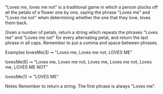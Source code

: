 "Loves me, loves me not" is a traditional game in which a person plucks off all the petals of a flower one by one, saying the phrase "Loves me" and "Loves me not" when determining whether the one that they love, loves them back.

Given a number of petals, return a string which repeats the phrases "Loves me" and "Loves me not" for every alternating petal, and return the last phrase in all caps. Remember to put a comma and space between phrases.

Examples
lovesMe(3) ➞ "Loves me, Loves me not, LOVES ME"

lovesMe(6) ➞ "Loves me, Loves me not, Loves me, Loves me not, Loves me, LOVES ME NOT"

lovesMe(1) ➞ "LOVES ME"

Notes
Remember to return a string.
The first phrase is always "Loves me".